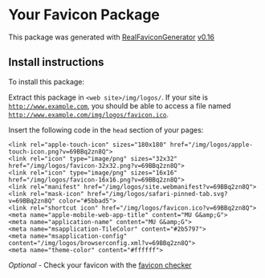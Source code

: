 # Your Favicon Package

This package was generated with [RealFaviconGenerator](https://realfavicongenerator.net/) [v0.16](https://realfavicongenerator.net/change_log#v0.16)

## Install instructions

To install this package:

Extract this package in <code>&lt;web site&gt;/img/logos/</code>. If your site is <code>http://www.example.com</code>, you should be able to access a file named <code>http://www.example.com/img/logos/favicon.ico</code>.

Insert the following code in the `head` section of your pages:

    <link rel="apple-touch-icon" sizes="180x180" href="/img/logos/apple-touch-icon.png?v=69BBq2zn8Q">
    <link rel="icon" type="image/png" sizes="32x32" href="/img/logos/favicon-32x32.png?v=69BBq2zn8Q">
    <link rel="icon" type="image/png" sizes="16x16" href="/img/logos/favicon-16x16.png?v=69BBq2zn8Q">
    <link rel="manifest" href="/img/logos/site.webmanifest?v=69BBq2zn8Q">
    <link rel="mask-icon" href="/img/logos/safari-pinned-tab.svg?v=69BBq2zn8Q" color="#5bbad5">
    <link rel="shortcut icon" href="/img/logos/favicon.ico?v=69BBq2zn8Q">
    <meta name="apple-mobile-web-app-title" content="MU G&amp;G">
    <meta name="application-name" content="MU G&amp;G">
    <meta name="msapplication-TileColor" content="#2b5797">
    <meta name="msapplication-config" content="/img/logos/browserconfig.xml?v=69BBq2zn8Q">
    <meta name="theme-color" content="#ffffff">

*Optional* - Check your favicon with the [favicon checker](https://realfavicongenerator.net/favicon_checker)